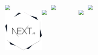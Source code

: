 <div style="display: inline-block">
  <img style="float:left;" width="150" src="https://cdn.jsdelivr.net/gh/devicons/devicon/icons/go/go-original-wordmark.svg" />
  <img style="float:left;" width="120" src="https://cdn.jsdelivr.net/gh/devicons/devicon/icons/csharp/csharp-original.svg" />
  <img style="float:left;" width="120" src="https://cdn.jsdelivr.net/gh/devicons/devicon/icons/react/react-original.svg" />
  <img style="float:left;" width="120" src="https://raw.githubusercontent.com/Rohan-Shakya/Rohan-Shakya/master/images/next_logo.png" />
  <img style="float:left;" width="120" src="https://cdn.jsdelivr.net/gh/devicons/devicon/icons/javascript/javascript-original.svg" />
  <img style="float:left;" width="120" src="https://cdn.jsdelivr.net/gh/devicons/devicon/icons/css3/css3-plain-wordmark.svg" />
</div>

